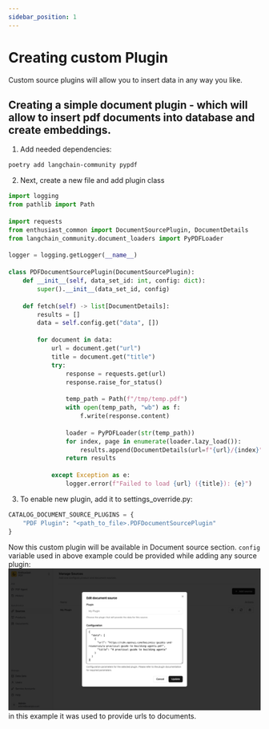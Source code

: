 ```yaml
---
sidebar_position: 1
---
```


# Creating custom Plugin

Custom source plugins will allow you to insert data in any way you like.

## Creating a simple document plugin - which will allow to insert pdf documents into database and create embeddings.
1. Add needed dependencies:

``` bash
poetry add langchain-community pypdf
```

2. Next, create a new file and add plugin class
```python
import logging
from pathlib import Path

import requests
from enthusiast_common import DocumentSourcePlugin, DocumentDetails
from langchain_community.document_loaders import PyPDFLoader

logger = logging.getLogger(__name__)

class PDFDocumentSourcePlugin(DocumentSourcePlugin):
    def __init__(self, data_set_id: int, config: dict):
        super().__init__(data_set_id, config)

    def fetch(self) -> list[DocumentDetails]:
        results = []
        data = self.config.get("data", [])

        for document in data:
            url = document.get("url")
            title = document.get("title")
            try:
                response = requests.get(url)
                response.raise_for_status()

                temp_path = Path(f"/tmp/temp.pdf")
                with open(temp_path, "wb") as f:
                    f.write(response.content)

                loader = PyPDFLoader(str(temp_path))
                for index, page in enumerate(loader.lazy_load()):
                    results.append(DocumentDetails(url=f"{url}/{index}", title=title, content=page.page_content))
                return results

            except Exception as e:
                logger.error(f"Failed to load {url} ({title}): {e}")
```
3. To enable new plugin, add it to settings_override.py:
```python
CATALOG_DOCUMENT_SOURCE_PLUGINS = {
    "PDF Plugin": "<path_to_file>.PDFDocumentSourcePlugin"
}
```
Now this custom plugin will be available in Document source section.
`config` variable used in above example could be provided while adding any source plugin:
![Source config](./img/source-config.png)
in this example it was used to provide urls to documents.

